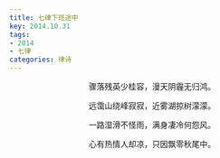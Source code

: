 ```yaml
---
title: 七律下班途中
key: 2014.10.31
tags: 
- 2014
- 七律
categories: 律诗
---
```


<p align="center">骤落残英少桂容，漫天阴霾无归鸿。
</p>
<p align="center">远霭山绕峰寂寂，近雾湖掠树濛濛。
</p>
<p align="center">一路湿滑不怪雨，满身凄冷何怨风。
</p>
<p align="center">心有热情人却凉，只因飘零秋尾中。
</p>
